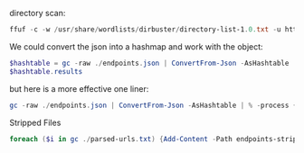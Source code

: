 directory scan:
```powershell
ffuf -c -w /usr/share/wordlists/dirbuster/directory-list-1.0.txt -u http://apigateway:8000/FUZZ -t 200 -o endpoints.json
```
We could convert the json into a hashmap and work with the object:
```powershell
$hashtable = gc -raw ./endpoints.json | ConvertFrom-Json -AsHashtable 
$hashtable.results
```
but here is a more effective one liner:
```powershell
gc -raw ./endpoints.json | ConvertFrom-Json -AsHashtable | % -process { $_.results.GetEnumerator()} | % -process {Add-Content -Path parsed-urls.txt -Value $_.url}
```
Stripped Files
```powershell
foreach ($i in gc ./parsed-urls.txt) {Add-Content -Path endpoints-stripped.txt -value $i.split('/')[3]}
```